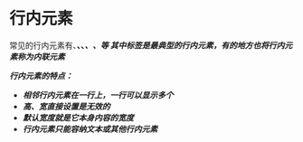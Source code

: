# 行内元素
 常见的行内元素有<a>、<strong>、<b>、<em>、<i>、<span>等
 其中<span>标签是最典型的行内元素，有的地方也将行内元素称为内联元素

 行内元素的特点：
 - 相邻行内元素在一行上，一行可以显示多个
 - 高、宽直接设置是无效的
 - 默认宽度就是它本身内容的宽度
 - 行内元素只能容纳文本或其他行内元素